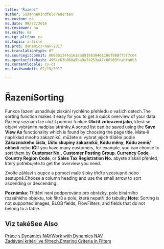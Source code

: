 ```yaml
---
title: "Řazení"
author: SusanneWindfeldPedersen
ms.custom: na
ms.date: 09/22/2016
ms.reviewer: na
ms.suite: na
ms.tgt_pltfrm: na
ms.topic: article
ms.prod: dynamics-nav-2017
ms.translationtype: HT
ms.sourcegitcommit: 6b60b1344a1e18ad91863046110df880f75f7c04
ms.openlocfilehash: 4954c63b068a5ba9a74253a47c80983fcabfa0b3
ms.contentlocale: cs-cz
ms.lasthandoff: 07/19/2017

---
```

    
# <a name="sorting"></a><span data-ttu-id="aa466-102">Řazení</span><span class="sxs-lookup"><span data-stu-id="aa466-102">Sorting</span></span>
<span data-ttu-id="aa466-103">Funkce řazení usnadňuje získání rychlého přehledu o vašich datech.</span><span class="sxs-lookup"><span data-stu-id="aa466-103">The sorting function makes it easy for you to get a quick overview of your data.</span></span> <span data-ttu-id="aa466-104">Řazený seznam lze uložit pomocí funkce **Uložit zobrazení jako**, která se objeví vybráním nadpisu stránky.</span><span class="sxs-lookup"><span data-stu-id="aa466-104">A sorted list can be saved using the **Save View As** functionality which is found by choosing the page title.</span></span> <span data-ttu-id="aa466-105">Máte-li například mnoho zákazníků, můžete si vybrat jejích třídění podle **Zákaznického čísla**, **Účto skupiny zákazníků**, **Kódu měny**, **Kódu země/ oblasti** nebo **IČ**</span><span class="sxs-lookup"><span data-stu-id="aa466-105">If you have many customers, for example, you can choose to sort them by **Customer No.**, **Customer Posting Group**, **Currency Code**, **Country Region Code**, or **Sales Tax Registration No.**</span></span> <span data-ttu-id="aa466-106">abyste získali přehled, který potřebujete.</span><span class="sxs-lookup"><span data-stu-id="aa466-106">to get the overview you need.</span></span>

<span data-ttu-id="aa466-107">Zvolte záhlaví sloupce a pomocí malé šipky třiďte vzestupně nebo sestupně.</span><span class="sxs-lookup"><span data-stu-id="aa466-107">Choose a column heading and use the small arrow to sort ascending or descending.</span></span>  

<span data-ttu-id="aa466-108">**Poznámka**: Třídění není podporováno pro obrázky, pole binárního rozsáhlého objektu, tok filtrů a pole, která nepatří do tabulky.</span><span class="sxs-lookup"><span data-stu-id="aa466-108">**Note**: Sorting is not supported images, BLOB fields, FlowFilters, and fields that do not belong to a table.</span></span>

## <a name="see-also"></a><span data-ttu-id="aa466-109">Viz také</span><span class="sxs-lookup"><span data-stu-id="aa466-109">See Also</span></span>
[<span data-ttu-id="aa466-110">Práce s Dynamics NAV</span><span class="sxs-lookup"><span data-stu-id="aa466-110">Work with Dynamics NAV</span></span>](ui-work-product.md)  
[<span data-ttu-id="aa466-111">Zadávání kritérií ve filtrech.</span><span class="sxs-lookup"><span data-stu-id="aa466-111">Entering Criteria in Filters</span></span>](ui-enter-criteria-filters.md)


